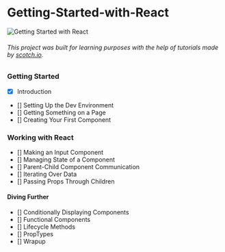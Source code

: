 # Getting-Started-with-React  

![Getting Started with React](https://scotch-res.cloudinary.com/image/upload/dpr_1,w_1000,q_auto:good,f_auto/media/1/QYfj3qQSSLywYDvBVrQu_getting-started-with-react.png.jpg)

###### This project was built for learning purposes with the help of tutorials made by [scotch.io](https://scotch.io/courses/getting-started-with-react/).


### Getting Started
- [x] Introduction
- [] Setting Up the Dev Environment
- [] Getting Something on a Page
- [] Creating Your First Component
### Working with React
- [] Making an Input Component
- [] Managing State of a Component
- [] Parent-Child Component Communication
- [] Iterating Over Data
- [] Passing Props Through Children
#### Diving Further
- [] Conditionally Displaying Components
- [] Functional Components
- [] Lifecycle Methods
- [] PropTypes
- [] Wrapup
